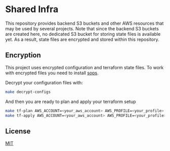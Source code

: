 # Shared Infra

This repository provides backend S3 buckets and other AWS resources that may be used by several projects. Note that since the backend S3 buckets are created here, no dedicated S3 bucket for storing state files is available yet. As a result, state files are encrypted and stored within this repository.

## Encryption

This project uses encrypted configuration and terraform state files. To work with encrypted files you need to install [sops](https://github.com/mozilla/sops/releases).

Decrypt your configuration files with:
```bash
make decrypt-configs
```

And then you are ready to plan and apply your terraform setup
```bash
make tf-plan AWS_ACCOUNT=<your_aws_account> AWS_PROFILE=<your_profile>
make tf-apply AWS_ACCOUNT=<your_aws_account> AWS_PROFILE=<your_profile>
```


## License

[MIT](LICENSE.txt)
